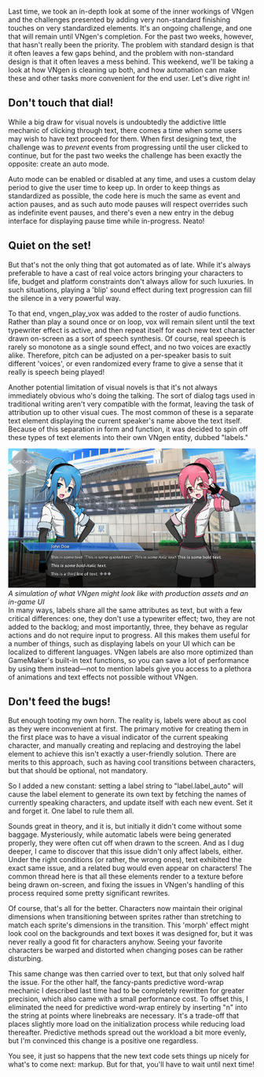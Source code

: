 <!--t Update 14 - Hands Off! t-->
<!--tag 2017,archive,dev,thinkboxly,updates tag-->
<!--image /content/images/update-14-hands-off/update-banner-1-1024x512.jpg image-->
  
Last time, we took an in-depth look at some of the inner workings of VNgen and the challenges presented by adding very non-standard finishing touches on very standardized elements. It's an ongoing challenge, and one that will remain until VNgen's completion. For the past two weeks, however, that hasn't really been the priority. The problem with standard design is that it often leaves a few gaps behind, and the problem with non-standard design is that it often leaves a mess behind. This weekend, we'll be taking a look at how VNgen is cleaning up both, and how automation can make these and other tasks more convenient for the end user. Let's dive right in!  
  

## Don't touch that dial!

While a big draw for visual novels is undoubtedly the addictive little mechanic of clicking through text, there comes a time when some users may wish to have text proceed for them. When first designing text, the challenge was to _prevent_ events from progressing until the user clicked to continue, but for the past two weeks the challenge has been exactly the opposite: create an auto mode.  
  
Auto mode can be enabled or disabled at any time, and uses a custom delay period to give the user time to keep up. In order to keep things as standardized as possible, the code here is much the same as event and action pauses, and as such auto mode pauses will respect overrides such as indefinite event pauses, and there's even a new entry in the debug interface for displaying pause time while in-progress. Neato!  
  

## Quiet on the set!

But that's not the only thing that got automated as of late. While it's always preferable to have a cast of real voice actors bringing your characters to life, budget and platform constraints don't always allow for such luxuries. In such situations, playing a 'blip' sound effect during text progression can fill the silence in a very powerful way.  
  
To that end, vngen\_play\_vox was added to the roster of audio functions. Rather than play a sound once or on loop, vox will remain silent until the text typewriter effect is active, and then repeat itself for each new text character drawn on-screen as a sort of speech synthesis. Of course, real speech is rarely so monotone as a single sound effect, and no two voices are exactly alike. Therefore, pitch can be adjusted on a per-speaker basis to suit different 'voices', or even randomized every frame to give a sense that it really is speech being played!  
  
Another potential limitation of visual novels is that it's not always immediately obvious who's doing the talking. The sort of dialog tags used in traditional writing aren't very compatible with the format, leaving the task of attribution up to other visual cues. The most common of these is a separate text element displaying the current speaker's name above the text itself. Because of this separation in form and function, it was decided to spin off these types of text elements into their own VNgen entity, dubbed "labels."  
  
[![](/content/images/update-14-hands-off/2017-07-27.png)](/content/images/update-14-hands-off/2017-07-27.png)  
_A simulation of what VNgen might look like with production assets and an in-game UI_  
In many ways, labels share all the same attributes as text, but with a few critical differences: one, they don't use a typewriter effect; two, they are not added to the backlog; and most importantly, three, they behave as regular actions and do not require input to progress. All this makes them useful for a number of things, such as displaying labels on your UI which can be localized to different languages. VNgen labels are also more optimized than GameMaker's built-in text functions, so you can save a lot of performance by using them instead—not to mention labels give you access to a plethora of animations and text effects not possible without VNgen.  
  

## Don't feed the bugs!

But enough tooting my own horn. The reality is, labels were about as cool as they were inconvenient at first. The primary motive for creating them in the first place was to have a visual indicator of the current speaking character, and manually creating and replacing and destroying the label element to achieve this isn't exactly a user-friendly solution. There are merits to this approach, such as having cool transitions between characters, but that should be optional, not mandatory.  
  
So I added a new constant: setting a label string to "label.label\_auto" will cause the label element to generate its own text by fetching the names of currently speaking characters, and update itself with each new event. Set it and forget it. One label to rule them all.  
  
Sounds great in theory, and it is, but initially it didn't come without some baggage. Mysteriously, while automatic labels were being generated properly, they were often cut off when drawn to the screen. And as I dug deeper, I came to discover that this issue didn't only affect labels, either. Under the right conditions (or rather, the wrong ones), text exhibited the exact same issue, and a related bug would even appear on characters! The common thread here is that all these elements render to a texture before being drawn on-screen, and fixing the issues in VNgen's handling of this process required some pretty significant rewrites.  
  
Of course, that's all for the better. Characters now maintain their original dimensions when transitioning between sprites rather than stretching to match each sprite's dimensions in the transition. This 'morph' effect might look cool on the backgrounds and text boxes it was designed for, but it was never really a good fit for characters anyhow. Seeing your favorite characters be warped and distorted when changing poses can be rather disturbing.  
  
This same change was then carried over to text, but that only solved half the issue. For the other half, the fancy-pants predictive word-wrap mechanic I described last time had to be completely rewritten for greater precision, which also came with a small performance cost. To offset this, I eliminated the need for predictive word-wrap entirely by inserting "n" into the string at points where linebreaks are necessary. It's a trade-off that places slightly more load on the initialization process while reducing load thereafter. Predictive methods spread out the workload a bit more evenly, but I'm convinced this change is a positive one regardless.  
  
You see, it just so happens that the new text code sets things up nicely for what's to come next: markup. But for that, you'll have to wait until next time!
